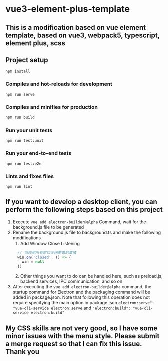 # vue3-element-plus-template

## This is a modification based on vue element template, based on vue3, webpack5, typescript, element plus, scss

## Project setup
```
npm install
```

### Compiles and hot-reloads for development
```
npm run serve
```

### Compiles and minifies for production
```
npm run build
```

### Run your unit tests
```
npm run test:unit
```

### Run your end-to-end tests
```
npm run test:e2e
```

### Lints and fixes files
```
npm run lint
```

## If you want to develop a desktop client, you can perform the following steps based on this project

1. Execute `vue add electron-builder@alpha` Command, wait for the background.js file to be generated 
2. Rename the background.js file to background.ts and make the following modifications
    1. Add Window Close Listening
   ```typescript
     // 当应用所有窗口关闭要做的事情
     win.on('closed', () => {
       win = null
     })
   ```
   2. Other things you want to do can be handled here, such as preload.js, backend services, IPC communication, and so on
3. After executing the `vue add electron-builder@alpha` command, the startup command for Electron and the packaging command will be added in package.json. Note that following this operation does not require specifying the main option in package.json
   `electron:serve": "vue-cli-service electron:serve` and `"electron:build": "vue-cli-service electron:build"`

## My CSS skills are not very good, so I have some minor issues with the menu style. Please submit a merge request so that I can fix this issue. Thank you



